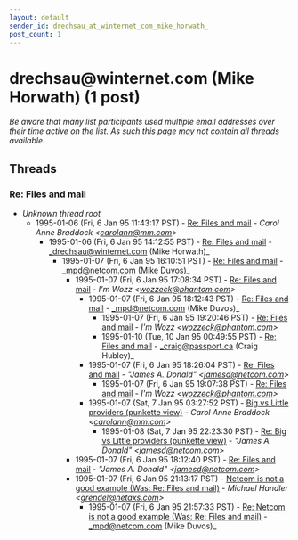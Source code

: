```yaml
---
layout: default
sender_id: drechsau_at_winternet_com_mike_horwath_
post_count: 1
---
```


# drechsau<span>@</span>winternet.com (Mike Horwath) (1 post)

_Be aware that many list participants used multiple email addresses over their time active on the list. As such this page may not contain all threads available._

## Threads

### Re: Files and mail
+ _Unknown thread root_
  + 1995-01-06 (Fri, 6 Jan 95 11:43:17 PST) - [Re: Files and mail](/archive/1995/01/f0c927cf714493794dd8094954699a123327382b631c36d52f2de0b77c80fbed) - _Carol Anne Braddock \<carolann@mm.com\>_
    + 1995-01-06 (Fri, 6 Jan 95 14:12:55 PST) - [Re: Files and mail](/archive/1995/01/f20eaaf2b246090cd7a949b28cbe958a40ba610c306cbadbfe08cbc7d1eaa308) - _drechsau@winternet.com (Mike Horwath)_
      + 1995-01-07 (Fri, 6 Jan 95 16:10:51 PST) - [Re: Files and mail](/archive/1995/01/ad6546376b420a719da482ff196e8a2965b5f6c0c5c935e8c439d4505c252d8e) - _mpd@netcom.com (Mike Duvos)_
        + 1995-01-07 (Fri, 6 Jan 95 17:08:34 PST) - [Re: Files and mail](/archive/1995/01/dae1498d8fa8873be1113a51ea9d501a225867d6c10f57b05f03785280e24f5b) - _I'm Wozz \<wozzeck@phantom.com\>_
          + 1995-01-07 (Fri, 6 Jan 95 18:12:43 PST) - [Re: Files and mail](/archive/1995/01/e60b2a79ca45c20a8bf1bc1d20ef6677c2fedb7af716be455fe986953139f37d) - _mpd@netcom.com (Mike Duvos)_
            + 1995-01-07 (Fri, 6 Jan 95 19:20:46 PST) - [Re: Files and mail](/archive/1995/01/4adb96f1b87fe852b357e91481e900aa68951ac489ae712e4a64c0fe862e0c16) - _I'm Wozz \<wozzeck@phantom.com\>_
            + 1995-01-10 (Tue, 10 Jan 95 00:49:55 PST) - [Re: Files and mail](/archive/1995/01/861e4d2511895ecd16bd567fe7939d26651e41099349e4d9b68f6532802bd1fc) - _craig@passport.ca (Craig Hubley)_
          + 1995-01-07 (Fri, 6 Jan 95 18:26:04 PST) - [Re: Files and mail](/archive/1995/01/9229e0dbabe50475f3858c86f1548381251f99ed4652f8c4b9d2d95b9ead0ffe) - _"James A. Donald" \<jamesd@netcom.com\>_
            + 1995-01-07 (Fri, 6 Jan 95 19:07:38 PST) - [Re: Files and mail](/archive/1995/01/752151f703ed4df9b59f9aa4bc6bddc2014cdfbb9422bf93a7a66228bfdb9238) - _I'm Wozz \<wozzeck@phantom.com\>_
          + 1995-01-07 (Sat, 7 Jan 95 03:27:52 PST) - [Big vs Little providers (punkette view)](/archive/1995/01/190f3685bea7d481228b0b1a1fdf5c9054b8e0c86faa3da4ae2e2414aba1b6e3) - _Carol Anne Braddock  \<carolann@mm.com\>_
            + 1995-01-08 (Sat, 7 Jan 95 22:23:30 PST) - [Re: Big vs Little providers (punkette view)](/archive/1995/01/7b40cf9ef42e617732abb4e33fe040df817e9924e994b55672bc4ec7b44ffec5) - _"James A. Donald" \<jamesd@netcom.com\>_
        + 1995-01-07 (Fri, 6 Jan 95 18:12:40 PST) - [Re: Files and mail](/archive/1995/01/10bc09ef554b0e98d4bf6a4aa479b6d01987303dd593294717a7e97b7c4d507e) - _"James A. Donald" \<jamesd@netcom.com\>_
        + 1995-01-07 (Fri, 6 Jan 95 21:13:17 PST) - [Netcom is not a good example (Was: Re: Files and mail)](/archive/1995/01/28f2bb36b863f87ebf8235bcb85a0195efc85b15adcd2d04fa2b432e35ff4aea) - _Michael Handler \<grendel@netaxs.com\>_
          + 1995-01-07 (Fri, 6 Jan 95 21:57:33 PST) - [Re: Netcom is not a good example (Was: Re: Files and mail)](/archive/1995/01/372072646a1af10a6005947e10588c70cfc99a3a8ffa15107dd255655c3dae44) - _mpd@netcom.com (Mike Duvos)_

